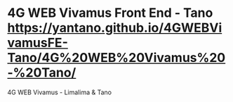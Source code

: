 # 4G WEB Vivamus Front End - Tano  https://yantano.github.io/4GWEBVivamusFE-Tano/4G%20WEB%20Vivamus%20-%20Tano/

4G WEB Vivamus - Limalima & Tano

